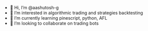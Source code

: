 - 👋 Hi, I’m @aashutosh-g
- 👀 I’m interested in algorithmic trading and strategies backtesting
- 🌱 I’m currently learning pinescript, python, AFL 
- 💞️ I’m looking to collaborate on trading bots

<!---
aashutosh-g/aashutosh-g is a ✨ special ✨ repository because its `README.md` (this file) appears on your GitHub profile.
You can click the Preview link to take a look at your changes.
--->
